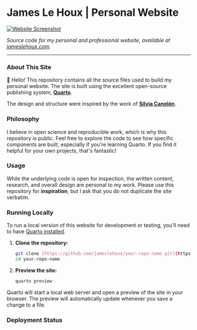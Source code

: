 # James Le Houx | Personal Website

[![Website Screenshot](placeholder.png)](https://jameslehoux.com)

*Source code for my personal and professional website, available at [jameslehoux.com](https://jameslehoux.com).*

---

### About This Site

👋 Hello! This repository contains all the source files used to build my personal website. The site is built using the excellent open-source publishing system, **[Quarto](https://quarto.org/)**.

The design and structure were inspired by the work of **[Silvia Canelón](https://silvia.rbind.io/)**.

### Philosophy

I believe in open science and reproducible work, which is why this repository is public. Feel free to explore the code to see how specific components are built, especially if you're learning Quarto. If you find it helpful for your own projects, that's fantastic! 

### Usage

While the underlying code is open for inspection, the written content, research, and overall design are personal to my work. Please use this repository for **inspiration**, but I ask that you do not duplicate the site verbatim. 

### Running Locally

To run a local version of this website for development or testing, you'll need to have [Quarto installed](https://quarto.org/docs/get-started/).

1.  **Clone the repository:**
    ```bash
    git clone [https://github.com/jameslehoux/your-repo-name.git](https://github.com/jameslehoux/your-repo-name.git)
    cd your-repo-name
    ```

2.  **Preview the site:**
    ```bash
    quarto preview
    ```

Quarto will start a local web server and open a preview of the site in your browser. The preview will automatically update whenever you save a change to a file.

### Deployment Status